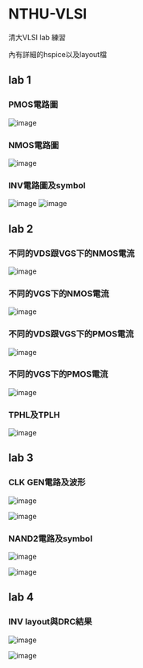 # NTHU-VLSI
清大VLSI lab 練習

內有詳細的hspice以及layout檔

## lab 1

### PMOS電路圖
![image](https://github.com/108350035/NTHU-VLSI/blob/main/lab1/pmos_schematic.PNG)

### NMOS電路圖
![image](https://github.com/108350035/NTHU-VLSI/blob/main/lab1/nmos_schematic.PNG)

### INV電路圖及symbol
![image](https://github.com/108350035/NTHU-VLSI/blob/main/lab1/INV_schematic.PNG)
![image](https://github.com/108350035/NTHU-VLSI/blob/main/lab1/INV_symbol.PNG)

## lab 2

### 不同的VDS跟VGS下的NMOS電流
![image](https://github.com/108350035/NTHU-VLSI/blob/main/lab2/nmos_ids.PNG)

### 不同的VGS下的NMOS電流
![image](https://github.com/108350035/NTHU-VLSI/blob/main/lab2/nmos_switch.PNG)

### 不同的VDS跟VGS下的PMOS電流
![image](https://github.com/108350035/NTHU-VLSI/blob/main/lab2/pmos_ids.PNG)

### 不同的VGS下的PMOS電流
![image](https://github.com/108350035/NTHU-VLSI/blob/main/lab2/pmos_switch.PNG)

### TPHL及TPLH
![image](https://github.com/108350035/NTHU-VLSI/blob/main/lab2/tphl_tplh.PNG)

## lab 3

### CLK GEN電路及波形
![image](https://github.com/108350035/NTHU-VLSI/blob/main/lab3/clkgen_schematic.PNG)

![image](https://github.com/108350035/NTHU-VLSI/blob/main/lab3/clkgen_wv.PNG)

### NAND2電路及symbol
![image](https://github.com/108350035/NTHU-VLSI/blob/main/lab3/nand2_schematic.PNG)

![image](https://github.com/108350035/NTHU-VLSI/blob/main/lab3/nand2_symbol.PNG)

## lab 4

### INV layout與DRC結果
![image](https://github.com/108350035/NTHU-VLSI/blob/main/lab4/INV_layout.PNG)

![image](https://github.com/108350035/NTHU-VLSI/blob/main/lab4/DRC_result.PNG)



